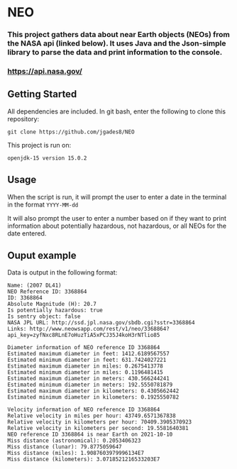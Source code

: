 # NEO

### This project gathers data about near Earth objects (NEOs) from the NASA api (linked below). It uses Java and the Json-simple library to parse the data and print information to the console.

### https://api.nasa.gov/

## Getting Started
All dependencies are included. In git bash, enter the following to clone this repository:
```
git clone https://github.com/jgades8/NEO
```
This project is run on:
```
openjdk-15 version 15.0.2
```

## Usage
When the script is run, it will prompt the user to enter a date in the terminal in the format
`YYYY-MM-dd`

It will also prompt the user to enter a number based on if they want to print information about potentially hazardous, not hazardous, or all NEOs for the date entered.

## Ouput example
Data is output in the following format:
```
Name: (2007 DL41)
NEO Reference ID: 3368864
ID: 3368864
Absolute Magnitude (H): 20.7
Is potentially hazardous: true
Is sentry object: false
NASA JPL URL: http://ssd.jpl.nasa.gov/sbdb.cgi?sstr=3368864
Links: http://www.neowsapp.com/rest/v1/neo/3368864?api_key=zyfNxc8RLnE7oHuzTiA5xPCJ35J4koH3rNTlio85

Diameter information of NEO reference ID 3368864
Estimated maximum diameter in feet: 1412.6189567557
Estimated minimum diameter in feet: 631.7424027221
Estimated maximum diameter in miles: 0.2675413778
Estimated minimum diameter in miles: 0.1196481415
Estimated maximum diameter in meters: 430.566244241
Estimated minimum diameter in meters: 192.5550781879
Estimated maximum diameter in kilometers: 0.4305662442
Estimated minimum diameter in kilometers: 0.1925550782

Velocity information of NEO reference ID 3368864
Relative velocity in miles per hour: 43749.6571367838
Relative velocity in kilometers per hour: 70409.3905370923
Relative velocity in kilometers per second: 19.5581640381
NEO reference ID 3368864 is near Earth on 2021-10-10
Miss distance (astronomical): 0.2053406323
Miss distance (lunar): 79.8775059647
Miss distance (miles): 1.9087603979996134E7
Miss distance (kilometers): 3.0718521216533203E7
```
